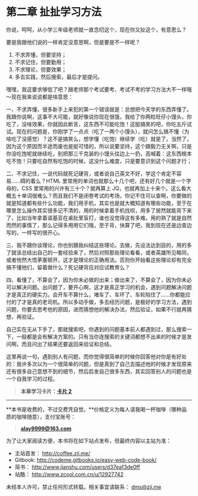 第二章 扯扯学习方法
===

你说，呵呵，从小学三年级老师就一直念叨这个，现在你又扯这个，有意思么？

要是我跟他们说的一样肯定没意思啊，但是要是不一样呢？

1. 不求弄懂，但要坚持；
2. 不求记住，但要勤用；
3. 不求理论，但要效果；
4. 多去实践，然后搜索，最后才是提问。

嘿嘿，我这要求够低了吧？跟老师那个考试要考、考试不考的学习方法大不一样哦～现在我来说说都是啥意思：

一、不求弄懂，很多新手上来犯的第一个错误就是：总想把今天学的东西弄懂了。我跟你说啊，这事不大可能，就好像说你现在很饿，我给了你两粒旺仔小馒头，你吃了，没啥效果，你就因此断言，这东西不可能吃饱！这挺搞笑的吧，你吃五斤试试。现在的问题是，你刚学了一点点（吃了一两个小馒头），就问怎么搞不懂（为啥吃了没感觉）？这不是搞笑么，想学懂（吃饱）继续学（吃）就是了。当然了，因为这个原因而半途而废也是挺可惜的，所以说要坚持，这个跟毅力无关啊，只是你没吃饱呢就继续吃，别把那三千克装的小馒头往边上一扔，高喊着：这东西根本吃不饱！只要吃自然有吃饱的时候，这没什么难度，只是要意识到这个问题才行；

二、不求记住，一说代码就死记硬背，或者说自己英文不好，学这个肯定不容易……碍的着么？HTML 里常用的单词也就那么十几个吧，还有好几个就是一个字母的，CSS 里常用的兴许有三十个？就再算上 JQ，也就再加上十来个。这么看大概五十单词很难么？而且我们不是闭卷考试的考场，你记不住可以查啊，你要做的就是知道都有些什么功能，我们用手机，其实也是就大概知道有哪些功能，至于在哪里怎么操作其实很多记不清的，用的时候拿着手机找呗，用多了居然就能背下来了，比如当年拿着诺基亚在桌肚里盲打，谁也没觉得这有多难。用的熟了就是自然而然的事情了，那么记得多用用它们哦，至于背，快算了吧，我到现在还是边查边写的，一样写的很开心。

三、我不跟你谈理论，你也别跟我纠结这些理论。去做，先设法达到目的，用的多了就该总结出自己的一套经验来了，然后对照那些理论看看，或者英雄所见略同，或者恍然大悟茅塞顿开，这才是理论的正确用法。否则你开始看这些理论却有完全搞不懂他们，留着做什么？死记硬背应对应试教育么？

四、看懂了，不算会了，因为你未必做的出来；做出来了，不算会了，因为你未必可以解决问题。出问题了，要开心啊，这才是真正学习的机会，遇到问题解决问题才是真正的硬实力。会开车不算什么，堵车了、车坏了、车轮陷住了……你都能应付的了才是真的老司机。所以多动手做，多去经历问题，是极好的学习方法，遇到问题，你要去思考他的原因，进而猜想他的解决办法，然后验证，如果不行就再猜想，再验证。

自己实在无从下手了，那就搜索吧，你遇到的问题基本前人都遇到过，那么搜索一下，一般都是会有解决方案的。只有当你连搜索的关键词都想不出来的时候才是发问啊，而且问出了结果还要返回来验证和总结。

这里再说一句，遇到别人有问题，而你觉得很简单的时候你回答他对你是有好处的：我许多次以为一个很简单的问题，但是真到了自己去描述他的时候才发现原来还有很多自己意想不到的细节，然后启发自己很多东西，其实回答别人的问题也是一个自我学习的过程。

> **本章学习卡片：[卡片 2](http://coffee.zji.me/card.html?name=chapter2)**

---

**本书是收费的，不过交费凭自觉。**价格定义为每人请我喝一杯咖啡（哪种品质的咖啡随意），支付宝账号：

> **alay9999@163.com**

为了让大家阅读方便，本书将在如下站点发布，但最终内容以主站为准：

* 主站首发： http://coffee.zji.me/
* Gitbook: http://codeme.gitbooks.io/easy-web-code-book/
* 简书： http://www.jianshu.com/users/d37eaf3de0ff
* 站酷： http://www.zcool.com.cn/u/12927742

未经本人许可，禁止任何形式转载。相关事宜请联系： dms@zji.me